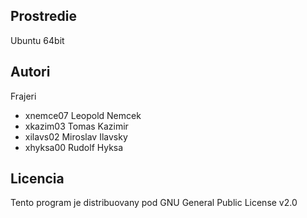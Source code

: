 Prostredie
----------

Ubuntu 64bit

Autori
------

Frajeri
- xnemce07 Leopold Nemcek
- xkazim03 Tomas Kazimir
- xilavs02 Miroslav Ilavsky
- xhyksa00 Rudolf Hyksa

Licencia
--------

Tento program je distribuovany pod GNU General Public License v2.0
